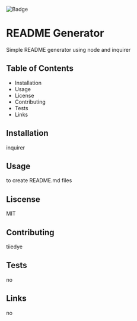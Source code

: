 ![Badge](img.shields.io/badge/README-Generator-brightgreen)
# README Generator
Simple README generator using node and inquirer

## Table of Contents
* Installation
* Usage
* License
* Contributing
* Tests
* Links

## Installation
inquirer

## Usage
to create README.md files

## Liscense
MIT

## Contributing
tiiedye

## Tests
no

## Links
no